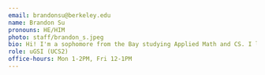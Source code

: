 ```yaml
---
email: brandonsu@berkeley.edu
name: Brandon Su
pronouns: HE/HIM
photo: staff/brandon_s.jpeg
bio: Hi! I'm a sophomore from the Bay studying Applied Math and CS. I love teaching, nature, and recently been obsessed with honey 🍯
role: uGSI (UCS2)
office-hours: Mon 1-2PM, Fri 12-1PM
---
```

